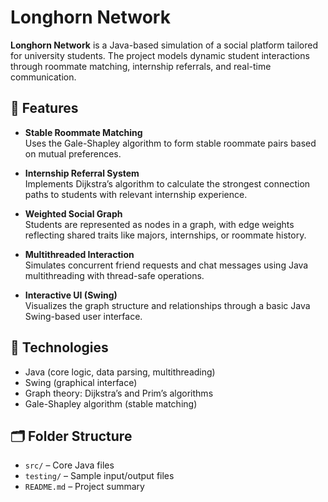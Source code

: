 # Longhorn Network

**Longhorn Network** is a Java-based simulation of a social platform tailored for university students. The project models dynamic student interactions through roommate matching, internship referrals, and real-time communication.

## 🌟 Features

- **Stable Roommate Matching**  
  Uses the Gale-Shapley algorithm to form stable roommate pairs based on mutual preferences.

- **Internship Referral System**  
  Implements Dijkstra’s algorithm to calculate the strongest connection paths to students with relevant internship experience.

- **Weighted Social Graph**  
  Students are represented as nodes in a graph, with edge weights reflecting shared traits like majors, internships, or roommate history.

- **Multithreaded Interaction**  
  Simulates concurrent friend requests and chat messages using Java multithreading with thread-safe operations.

- **Interactive UI (Swing)**  
  Visualizes the graph structure and relationships through a basic Java Swing-based user interface.

## 🧠 Technologies

- Java (core logic, data parsing, multithreading)
- Swing (graphical interface)
- Graph theory: Dijkstra’s and Prim’s algorithms
- Gale-Shapley algorithm (stable matching)

## 🗂️ Folder Structure

- `src/` – Core Java files  
- `testing/` – Sample input/output files  
- `README.md` – Project summary




